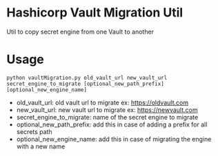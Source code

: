 # Hashicorp Vault Migration Util
Util to copy secret engine from one Vault to another

# Usage
```console
python vaultMigration.py old_vault_url new_vault_url secret_engine_to_migrate [optional_new_path_prefix] [optional_new_engine_name]
```

- old_vault_url: old vault url to migrate ex: https://oldvault.com
- new_vault_url: new vault url to migrate ex: https://newvault.com
- secret_engine_to_migrate: name of the secret engine to migrate
- optional_new_path_prefix: add this in case of adding a prefix for all secrets path
- optional_new_engine_name: add this in case of migrating the engine with a new name
